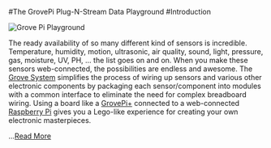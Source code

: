 #The GrovePi Plug-N-Stream Data Playground
#Introduction

![Grove Pi Playground](https://github.com/InitialState/grovepi/wiki/img/GrovePiPlayground.jpg)

The ready availability of so many different kind of sensors is incredible. Temperature, humidity, motion, ultrasonic, air quality, sound, light, pressure, gas, moisture, UV, PH, ... the list goes on and on. When you make these sensors web-connected, the possibilities are endless and awesome. The [Grove System](http://www.seeedstudio.com/wiki/Grove_System) simplifies the process of wiring up sensors and various other electronic components by packaging each sensor/component into modules with a common interface to eliminate the need for complex breadboard wiring. Using a board like a [GrovePi+](http://www.dexterindustries.com/shop/grovepi-board/) connected to a web-connected [Raspberry Pi](http://www.raspberrypi.org) gives you a Lego-like experience for creating your own electronic masterpieces. 

...[Read More](https://github.com/InitialState/grovepi/wiki)
